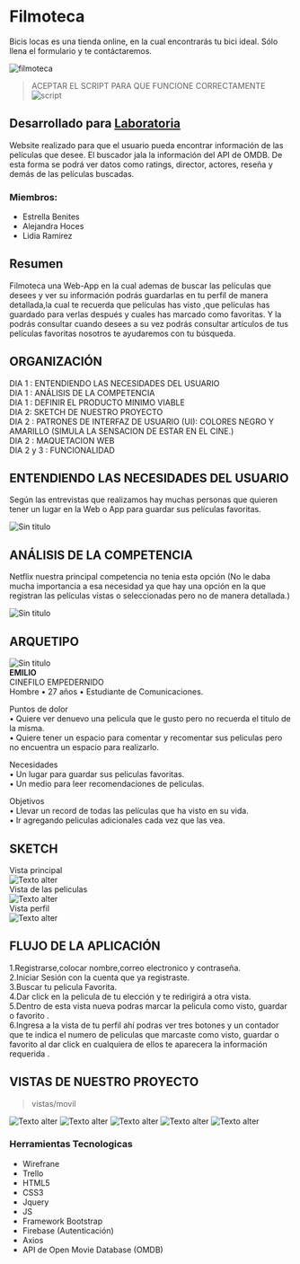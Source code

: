
# Filmoteca
Bicis locas es una tienda online, en la cual encontrarás tu bici ideal. Sólo llena el formulario y te contáctaremos.

![filmoteca](https://fotos.subefotos.com/b470b174a005349a9183ea2da3269feao.png)


>ACEPTAR EL SCRIPT PARA QUE FUNCIONE CORRECTAMENTE
![script](assets/images/script-error.png)

## Desarrollado para [Laboratoria](http://laboratoria.la)
Website realizado para que el usuario pueda encontrar información de las películas que desee. El buscador jala la información del API de OMDB. De esta forma se podrá ver datos como ratings, director, actores, reseña y demás de las películas buscadas.
### Miembros:
- Estrella Benites
- Alejandra Hoces
- Lidia Ramirez

## Resumen
Filmoteca una Web-App en la cual ademas de buscar las películas que desees y ver su información podrás guardarlas en tu perfil de manera detallada,la cual te recuerda que películas has visto ,que películas has guardado para verlas después y cuales has marcado como favoritas. Y la podrás consultar cuando desees a su vez podrás consultar artículos de tus películas favoritas nosotros te ayudaremos con tu búsqueda.

## **ORGANIZACIÓN**
DIA 1 : ENTENDIENDO LAS NECESIDADES DEL USUARIO  
DIA 1 : ANÁLISIS DE LA COMPETENCIA  
DIA 1 : DEFINIR EL PRODUCTO MINIMO VIABLE  
DIA 2: SKETCH DE NUESTRO PROYECTO  
DIA 2 :  PATRONES DE INTERFAZ DE USUARIO (UI): COLORES NEGRO Y AMARILLO (SIMULA LA SENSACION DE ESTAR EN EL CINE.)  
DIA 2 : MAQUETACION WEB  
DIA 2 y 3 :  FUNCIONALIDAD

## **ENTENDIENDO LAS NECESIDADES DEL USUARIO**

Según las entrevistas que realizamos hay muchas personas que quieren tener un lugar en la Web o App para guardar sus películas favoritas.

![Sin titulo](assets/images/encuesta1.png)
## **ANÁLISIS DE LA COMPETENCIA**
Netflix nuestra principal competencia no tenia esta opción (No le daba mucha importancia a esa necesidad ya que hay una opción en la que registran las películas vistas o seleccionadas pero no de manera detallada.)

![Sin titulo](assets/images/encuesta2.png)
## **ARQUETIPO**  
![Sin titulo](assets/images/arquetipo.jpg)  
**EMILIO**    
CINEFILO EMPEDERNIDO    
Hombre • 27 años • Estudiante de Comunicaciones.

Puntos de dolor  
  • Quiere ver denuevo una pelicula que le gusto pero no recuerda el titulo de la misma.  
  • Quiere tener un espacio para comentar y recomentar sus peliculas pero no encuentra un espacio para realizarlo.

Necesidades  
• Un lugar para guardar sus peliculas favoritas.  
• Un medio para leer recomendaciones de peliculas.

Objetivos  
• Llevar un record de todas las películas que ha visto en su vida.  
• Ir agregando peliculas adicionales cada vez que las vea.

## **SKETCH**
Vista principal  
![ Texto alter](assets/images/wirefrane1.png)  
Vista de las peliculas  
![ Texto alter](assets/images/wirefrane2.png)  
Vista perfil  
![ Texto alter](assets/images/wirefrane3.png)

## **FLUJO DE LA APLICACIÓN**  
1.Registrarse,colocar nombre,correo electronico y contraseña.  
2.Iniciar Sesión con la cuenta que ya registraste.  
3.Buscar tu pelicula Favorita.  
4.Dar click en la pelicula de tu elección y te redirigirá a otra vista.  
5.Dentro de esta vista nueva podras marcar la pelicula como visto, guardar o favorito .  
6.Ingresa a la vista de tu perfil ahí podras ver tres botones y un contador que te indica el numero de peliculas que marcaste como visto, guardar o favorito al dar click en cualquiera de ellos te aparecera la información requerida .  

## **VISTAS DE NUESTRO PROYECTO**
> vistas/movil

![ Texto alter](assets/images/image.png)
![ Texto alter](assets/images/image1.png)
![ Texto alter](assets/images/image2.png)
![ Texto alter](assets/images/image2.1.png)
![ Texto alter](assets/images/image3.png)

### Herramientas Tecnologicas
- Wirefrane  
- Trello
- HTML5  
- CSS3  
- Jquery  
- JS  
- Framework Bootstrap
- Firebase (Autenticación)
- Axios
- API de Open Movie Database (OMDB)

